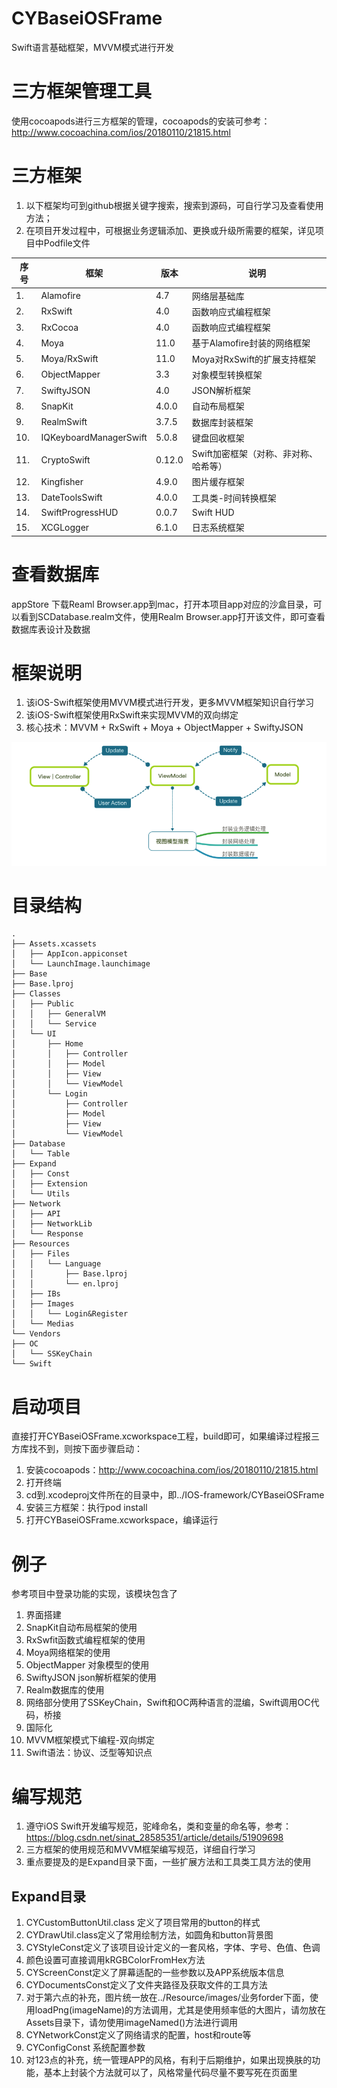 # CYBaseiOSFrame
Swift语言基础框架，MVVM模式进行开发

# 三方框架管理工具
使用cocoapods进行三方框架的管理，cocoapods的安装可参考：
http://www.cocoachina.com/ios/20180110/21815.html

# 三方框架
1. 以下框架均可到github根据关键字搜索，搜索到源码，可自行学习及查看使用方法；
2. 在项目开发过程中，可根据业务逻辑添加、更换或升级所需要的框架，详见项目中Podfile文件

|序号|框架|版本|说明
|---|---|---|---
|1. |Alamofire|4.7|网络层基础库 
|2. |RxSwift|4.0|函数响应式编程框架
|3. |RxCocoa|4.0|函数响应式编程框架
|4. |Moya|11.0|基于Alamofire封装的网络框架
|5. |Moya/RxSwift|11.0|Moya对RxSwift的扩展支持框架
|6. |ObjectMapper|3.3|对象模型转换框架
|7. |SwiftyJSON|4.0|JSON解析框架
|8. |SnapKit|4.0.0|自动布局框架
|9. |RealmSwift|3.7.5|数据库封装框架
|10. |IQKeyboardManagerSwift|5.0.8|键盘回收框架
|11. |CryptoSwift|0.12.0|Swift加密框架（对称、非对称、哈希等）
|12. |Kingfisher|4.9.0|图片缓存框架
|13. |DateToolsSwift|4.0.0|工具类-时间转换框架
|14. |SwiftProgressHUD|0.0.7|Swift HUD
|15. |XCGLogger|6.1.0|日志系统框架

# 查看数据库
appStore 下载Reaml Browser.app到mac，打开本项目app对应的沙盒目录，可以看到SCDatabase.realm文件，使用Realm Browser.app打开该文件，即可查看数据库表设计及数据

# 框架说明
1. 该iOS-Swift框架使用MVVM模式进行开发，更多MVVM框架知识自行学习
2. 该iOS-Swift框架使用RxSwift来实现MVVM的双向绑定
3. 核心技术：MVVM + RxSwift + Moya + ObjectMapper + SwiftyJSON

![mvvm](imgs/MVVM.png)

# 目录结构
```
.
├── Assets.xcassets
│   ├── AppIcon.appiconset
│   └── LaunchImage.launchimage
├── Base
├── Base.lproj
├── Classes
│   ├── Public
│   │   ├── GeneralVM
│   │   └── Service
│   └── UI
│       ├── Home
│       │   ├── Controller
│       │   ├── Model
│       │   ├── View
│       │   └── ViewModel
│       └── Login
│           ├── Controller
│           ├── Model
│           ├── View
│           └── ViewModel
├── Database
│   └── Table
├── Expand
│   ├── Const
│   ├── Extension
│   └── Utils
├── Network
│   ├── API
│   ├── NetworkLib
│   └── Response
├── Resources
│   ├── Files
│   │   └── Language
│   │       ├── Base.lproj
│   │       └── en.lproj
│   ├── IBs
│   ├── Images
│   │   └── Login&Register
│   └── Medias
└── Vendors
├── OC
│   └── SSKeyChain
└── Swift
```

# 启动项目
直接打开CYBaseiOSFrame.xcworkspace工程，build即可，如果编译过程报三方库找不到，则按下面步骤启动：
1. 安装cocoapods：http://www.cocoachina.com/ios/20180110/21815.html
2. 打开终端
3. cd到.xcodeproj文件所在的目录中，即../IOS-framework/CYBaseiOSFrame
4. 安装三方框架：执行pod install
5. 打开CYBaseiOSFrame.xcworkspace，编译运行

# 例子
参考项目中登录功能的实现，该模块包含了
1. 界面搭建
2. SnapKit自动布局框架的使用
3. RxSwfit函数式编程框架的使用
4. Moya网络框架的使用
5. ObjectMapper 对象模型的使用
6. SwiftyJSON json解析框架的使用
7. Realm数据库的使用
8. 网络部分使用了SSKeyChain，Swift和OC两种语言的混编，Swift调用OC代码，桥接
9. 国际化
10. MVVM框架模式下编程-双向绑定
11. Swift语法：协议、泛型等知识点

# 编写规范
1. 遵守iOS Swift开发编写规范，驼峰命名，类和变量的命名等，参考：https://blog.csdn.net/sinat_28585351/article/details/51909698
2. 三方框架的使用规范和MVVM框架编写规范，详细自行学习
3. 重点要提及的是Expand目录下面，一些扩展方法和工具类工具方法的使用

## Expand目录
1. CYCustomButtonUtil.class 定义了项目常用的button的样式
2. CYDrawUtil.class定义了常用绘制方法，如圆角和button背景图
3. CYStyleConst定义了该项目设计定义的一套风格，字体、字号、色值、色调
4. 颜色设置可直接调用kRGBColorFromHex方法
5. CYScreenConst定义了屏幕适配的一些参数以及APP系统版本信息
6. CYDocumentsConst定义了文件夹路径及获取文件的工具方法
7. 对于第六点的补充，图片统一放在../Resource/images/业务forder下面，使用loadPng(imageName)的方法调用，尤其是使用频率低的大图片，请勿放在Assets目录下，请勿使用imageNamed()方法进行调用
8. CYNetworkConst定义了网络请求的配置，host和route等
9. CYConfigConst 系统配置参数
10. 对123点的补充，统一管理APP的风格，有利于后期维护，如果出现换肤的功能，基本上封装个方法就可以了，风格常量代码尽量不要写死在页面里

